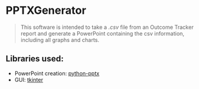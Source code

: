 # PPTXGenerator
> This software is intended to take a *.csv* file from an Outcome Tracker report and generate a PowerPoint containing the csv information, including all graphs and charts.
## Libraries used:
- PowerPoint creation: [python-pptx](https://python-pptx.readthedocs.io/en/latest/index.html)
- GUI: [tkinter](https://docs.python.org/3/library/tkinter.html)

